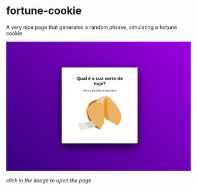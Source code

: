 # fortune-cookie
A very nice page that generates a random phrase, simulating a fortune cookie.

![Preview](imgs/preview.png)

*click in the image to open the page*


